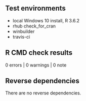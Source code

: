 ## Test environments
* local Windows 10 install, R 3.6.2
* rhub check_for_cran
* winbuilder
* travis-ci

## R CMD check results

0 errors | 0 warnings | 0 note

## Reverse dependencies

There are no reverse dependencies.
